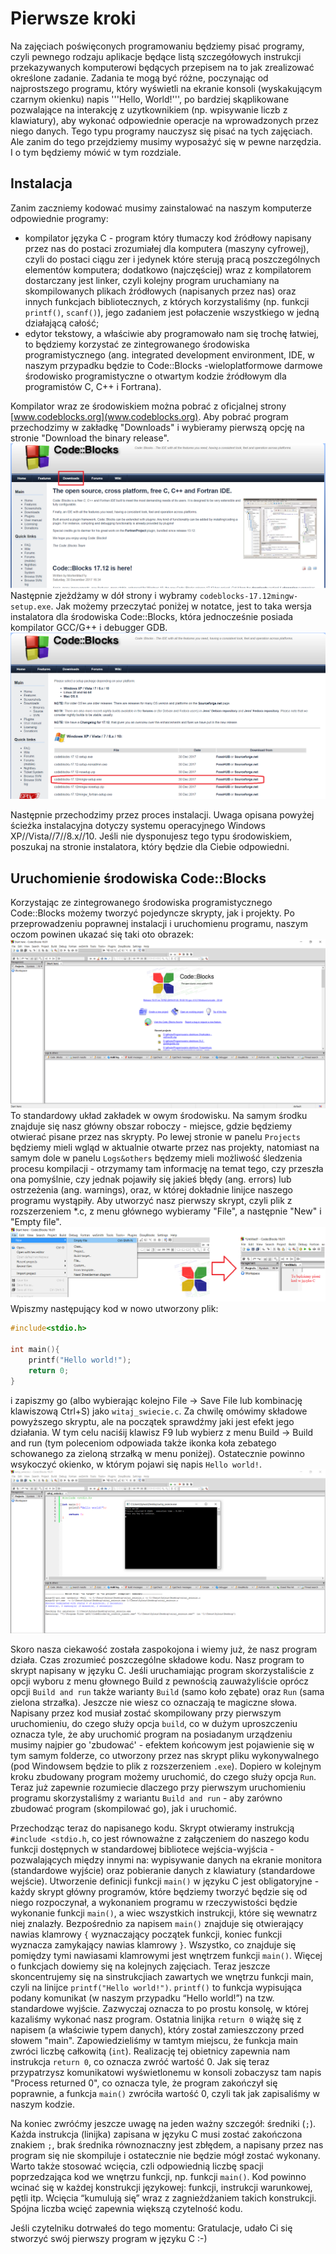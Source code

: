 # Pierwsze kroki
Na zajęciach poświęconych programowaniu będziemy pisać programy, czyli pewnego rodzaju aplikacje będące listą szczegółowych instrukcji przekazywanych komputerowi będących przepisem na to jak zrealizować określone zadanie. Zadania te mogą być różne, poczynając od najprostszego programu, który wyświetli na ekranie konsoli (wyskakującym czarnym okienku) napis '''Hello, World!''', po bardziej skąplikowane pozwalające na interakcję z uzytkownikiem (np. wpisywanie liczb z klawiatury), aby wykonać odpowiednie operacje na wprowadzonych przez niego danych. Tego typu programy nauczysz się pisać na tych zajęciach. Ale zanim do tego przejdziemy musimy wyposażyć się w pewne narzędzia. I o tym będziemy mówić w tym rozdziale.

## Instalacja
Zanim zaczniemy kodować musimy zainstalować na naszym komputerze odpowiednie programy:
- kompilator języka C - program który tłumaczy kod źródłowy napisany przez nas do postaci zrozumiałej dla komputera (maszyny cyfrowej), czyli do postaci ciągu zer i jedynek które sterują pracą poszczególnych elementów komputera; dodatkowo (najczęściej) wraz z kompilatorem dostarczany jest linker, czyli kolejny program uruchamiany na skompilowanych plikach źródłowych (napisanych przez nas) oraz innych funkcjach bibliotecznych, z których korzystaliśmy (np. funkcji ```printf()```, ```scanf()```), jego zadaniem jest połaczenie wszystkiego w jedną działającą całość;
- edytor tekstowy, a właściwie aby programowało nam się trochę łatwiej, to będziemy korzystać ze zintegrowanego środowiska programistycznego (ang. integrated development environment, IDE, w naszym przypadku będzie to Code::Blocks -wieloplatformowe darmowe środowisko programistyczne o otwartym kodzie źródłowym dla programistów C, C++ i Fortrana).

Kompilator wraz ze środowiskiem można pobrać z oficjalnej strony [www.codeblocks.org](www.codeblocks.org). Aby pobrać program przechodzimy w zakładkę "Downloads" i wybieramy pierwszą opcję na stronie "Download the binary release".
![](https://github.com/majsylw/Introduction-to-programming-in-C/blob/master/screens/code_blocks_download.png)
Następnie zjeżdżamy w dół strony i wybramy ```codeblocks-17.12mingw-setup.exe```. Jak możemy przeczytać poniżej w notatce, jest to taka wersja instalatora dla środowiska Code::Blocks, która jednocześnie posiada kompilator GCC/G++ i debugger GDB.
![](https://github.com/majsylw/Introduction-to-programming-in-C/blob/master/screens/screenshot.png)

Następnie przechodzimy przez proces instalacji. Uwaga opisana powyżej ścieżka instalacyjna dotyczy systemu operacyjnego Windows XP//Vista//7//8.x//10. Jeśli nie dysponujesz tego typu środowiskiem, poszukaj na stronie instalatora, który będzie dla Ciebie odpowiedni.

## Uruchomienie środowiska Code::Blocks
Korzystając ze zintegrowanego środowiska programistycznego Code::Blocks możemy tworzyć pojedyncze skrypty, jak i projekty.
Po przeprowadzeniu poprawnej instalacji i uruchomienu programu, naszym oczom powinen ukazać się taki oto obrazek:
![](https://github.com/majsylw/Introduction-to-programming-in-C/blob/master/screens/code_blocks_programm.png)
To standardowy układ zakładek w owym środowisku. Na samym środku znajduje się nasz główny obszar roboczy - miejsce, gdzie będziemy otwierać pisane przez nas skrypty. Po lewej stronie w panelu ```Projects``` będziemy mieli wgląd w aktualnie otwarte przez nas projekty, natomiast na samym dole w panelu ```Logs&others``` będzemy mieli możliwość śledzenia procesu kompilacji - otrzymamy tam informację na temat tego, czy przeszła ona pomyślnie, czy jednak pojawiły się jakieś błędy (ang. errors) lub ostrzeżenia (ang. warnings), oraz, w której dokładnie linijce naszego programu wystąpiły.
Aby utworzyć nasz pierwszy skrypt, czyli plik z rozszerzeniem *.c, z menu głównego wybieramy "File", a następnie "New" i "Empty file".
![](https://github.com/majsylw/Introduction-to-programming-in-C/blob/master/screens/code_blocks_file.png)
Wpiszmy następujący kod w nowo utworzony plik:
```C
#include<stdio.h>

int main(){
    printf("Hello world!");
    return 0;
}
```
i zapiszmy go (albo wybierając kolejno File -> Save File lub kombinację klawiszową Ctrl+S) jako ```witaj_swiecie.c```. Za chwilę omówimy składowe powyższego skryptu, ale na początek sprawdźmy jaki jest efekt jego działania. W tym celu naciśij klawisz F9 lub wybierz z menu Build -> Build and run (tym poleceniom odpowiada także ikonka koła zebatego schowanego za zieloną strzałką w menu poniżej). Ostatecznie powinno wsykoczyć okienko, w którym pojawi się napis ```Hello world!```.
![](https://github.com/majsylw/Introduction-to-programming-in-C/blob/master/screens/code_blocks_hello.png)

Skoro nasza ciekawość została zaspokojona i wiemy już, że nasz program działa. Czas zrozumieć poszczególne składowe kodu. Nasz program to skrypt napisany w języku C. Jeśli uruchamiając program skorzystaliście z opcji wyboru z menu głownego Build z pewnością zauważyliście oprócz opcji ```Build and run``` także warianty ```Build``` (samo koło zębate) oraz ```Run``` (sama zielona strzałka). Jeszcze nie wiesz co oznaczają te magiczne słowa. Napisany przez kod musiał zostać skompilowany przy pierwszym uruchomieniu, do czego służy opcja ```build```, co w dużym uproszczeniu oznacza tyle, że aby uruchomić program na posiadanym urządzeniu musimy najpier go 'zbudować' - efektem końcowym jest pojawienie się w tym samym folderze, co utworzony przez nas skrypt pliku wykonywalnego (pod Windowsem będzie to plik z rozszerzeniem ```.exe```). Dopiero w kolejnym kroku zbudowany program możemy uruchomić, do czego służy opcja ```Run```. Teraz już zapewnie rozumiecie dlaczego przy pierwszym uruchomieniu programu skorzystaliśmy z wariantu ```Build and run``` - aby zarówno zbudować program (skompilować go), jak i uruchomić.

Przechodząc teraz do napisanego kodu. Skrypt otwieramy instrukcją ```#include <stdio.h```, co jest równoważne z załączeniem do naszego kodu funkcji dostępnych w standardowej bibliotece wejścia-wyjścia - pozwalających między innymi na: wypisywanie danych na ekranie monitora (standardowe wyjście) oraz pobieranie danych z klawiatury (standardowe wejście). Utworzenie definicji funkcji ```main()``` w języku C jest obligatoryjne - każdy skrypt główny programów, które będziemy tworzyć będzie się od niego rozpoczynał, a wykonaniem programu w rzeczywistości będzie wykonanie funkcji ```main()```, a wiec wszystkich instrukcji, które się wewnatrz niej znalazły. Bezpośrednio za napisem ```main()``` znajduje się otwierający nawias klamrowy ```{``` wyznaczający początek funkcji, koniec funkcji wyznacza zamykający nawias klamrowy ```}```. Wszystko, co znajduje się pomiędzy tymi nawiasami klamrowymi jest wnętrzem funkcji ```main()```. Więcej o funkcjach dowiemy się na kolejnych zajęciach. Teraz jeszcze skoncentrujemy się na sinstrukcjiach zawartych we wnętrzu funkcji main, czyli na linijce ```printf("Hello world!")```. ```printf()``` to funkcja wypisująca podany komunikat (w naszym przypadku “Hello world!”) na tzw. standardowe wyjście. Zazwyczaj oznacza to po prostu konsolę, w której kazaliśmy wykonać nasz program. Ostatnia linijka ```return 0``` wiążę się z napisem (a właściwie typem danych), który został zamieszczony przed słowem "main". Zapowiedzieliśmy w tamtym miejscu, że funkcja main zwróci liczbę całkowitą (```int```). Realizację tej obietnicy zapewnia nam instrukcja ```return 0```, co oznacza zwróć wartość 0. Jak się teraz przypatrzysz komunikatowi wyświetlonemu w konsoli zobaczysz tam napis "Process returned 0", co oznacza tyle, że program zakończył się poprawnie, a funkcja ```main()``` zwróciła wartość 0, czyli tak jak zapisaliśmy w naszym kodzie.

Na koniec zwróćmy jeszcze uwagę na jeden ważny szczegół: średniki (```;```). Każda instrukcja (linijka) zapisana w języku C musi zostać zakończona znakiem ```;```, brak średnika równoznaczny jest zbłędem, a napisany przez nas program się nie skompiluje i ostatecznie nie będzie mógł zostać wykonany. Warto także stosować wcięcia, czli odpowiednią liczbę spacji poprzedzająca kod we wnętrzu funkcji, np. funkcji ```main()```. Kod powinno wcinać się w każdej konstrukcji językowej: funkcji, instrukcji warunkowej, pętli itp. Wcięcia “kumulują się” wraz z zagnieżdżaniem takich konstrukcji. Spójna liczba wcięć zapewnia większą czytelność kodu.

Jeśli czytelniku dotrwałeś do tego momentu: Gratulacje, udało Ci się stworzyć swój pierwszy program w języku C :-)